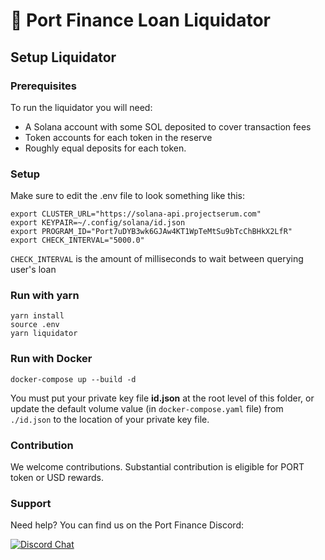 # 🚢 Port Finance Loan Liquidator

## Setup Liquidator
### Prerequisites
To run the liquidator you will need:
* A Solana account with some SOL deposited to cover transaction fees
* Token accounts for each token in the reserve
* Roughly equal deposits for each token.

### Setup
Make sure to edit the .env file to look something like this:
```
export CLUSTER_URL="https://solana-api.projectserum.com"
export KEYPAIR=~/.config/solana/id.json
export PROGRAM_ID="Port7uDYB3wk6GJAw4KT1WpTeMtSu9bTcChBHkX2LfR"
export CHECK_INTERVAL="5000.0"
```

`CHECK_INTERVAL` is the amount of milliseconds to wait between querying user's loan

### Run with yarn
```
yarn install
source .env
yarn liquidator
```

### Run with Docker
```
docker-compose up --build -d
```

You must put your private key file **id.json** at the root level of this folder, or update the default volume value (in `docker-compose.yaml` file) from `./id.json` to the location of your private key file.

### Contribution
We welcome contributions. Substantial contribution is eligible for PORT token or USD rewards.

### Support
Need help? You can find us on the Port Finance Discord:

[![Discord Chat](https://img.shields.io/discord/842990920081473586?color=blueviolet)](https://discord.gg/Yky8ZwdEN2)

